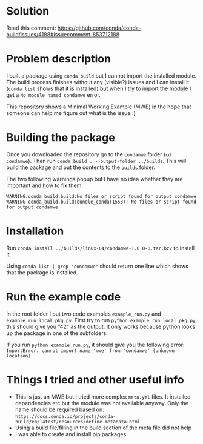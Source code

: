 # Solution

Read this comment:
https://github.com/conda/conda-build/issues/4188#issuecomment-853712188

# Problem description

I built a package using `conda build` but I cannot import the installed module. The build process finishes without any (visible?) issues and I can install it (`conda list` shows that it is installed) but when I try to import the module I get a `No module named condamwe` error.

This repository shows a Minimal Working Example (MWE) in the hope that someone can help me figure out what is the issue :)

# Building the package

Once you downloaded the repository go to the `condamwe` folder (`cd condamwe`). Then run `conda build . --output-folder ../builds`. This will build the package and put the contents to the `builds` folder.

The two following warnings popup but I have no idea whether they are important and how to fix them:
```
WARNING:conda_build.build:No files or script found for output condamwe
WARNING conda_build.build:bundle_conda(1553): No files or script found for output condamwe
```

# Installation

Run `conda install ../builds/linux-64/condamwe-1.0.0-0.tar.bz2` to install it.

Using `conda list | grep "condamwe"` should return one line which shows that the package is installed.

# Run the example code

In the root folder I put two code examples `example_run.py` and `example_run_local_pkg.py`. First try to run `python example_run_local_pkg.py`, this should give you "42" as the output. It only works because python looks up the package in one of the subfolders.

If you run `python example_run.py`, it should give you the following error: `ImportError: cannot import name 'mwe' from 'condamwe' (unknown location)`

# Things I tried and other useful info
- This is just an MWE but I tried more complex `meta.yml` files. It installed dependencies etc but the module was not available anyway. Only the name should be required based on: `https://docs.conda.io/projects/conda-build/en/latest/resources/define-metadata.html`
- Using a build file/filling in the build section of the meta file did not help
- I was able to create and install pip packages
